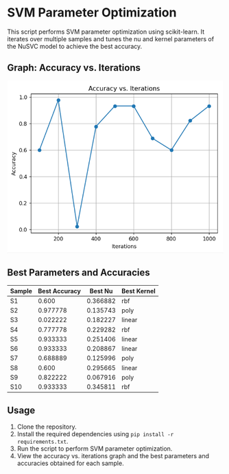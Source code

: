 # SVM Parameter Optimization

This script performs SVM parameter optimization using scikit-learn. It iterates over multiple samples and tunes the nu and kernel parameters of the NuSVC model to achieve the best accuracy.

## Graph: Accuracy vs. Iterations

![Accuracy vs. Iterations Graph](image.png)

## Best Parameters and Accuracies

| Sample | Best Accuracy | Best Nu   | Best Kernel |
|--------|---------------|-----------|-------------|
| S1     | 0.600         | 0.366882  | rbf         |
| S2     | 0.977778      | 0.135743  | poly        |
| S3     | 0.022222      | 0.182227  | linear      |
| S4     | 0.777778      | 0.229282  | rbf         |
| S5     | 0.933333      | 0.251406  | linear      |
| S6     | 0.933333      | 0.208867  | linear      |
| S7     | 0.688889      | 0.125996  | poly        |
| S8     | 0.600         | 0.295665  | linear      |
| S9     | 0.822222      | 0.067916  | poly        |
| S10    | 0.933333      | 0.345811  | rbf         |

## Usage

1. Clone the repository.
2. Install the required dependencies using `pip install -r requirements.txt`.
3. Run the script to perform SVM parameter optimization.
4. View the accuracy vs. iterations graph and the best parameters and accuracies obtained for each sample.

